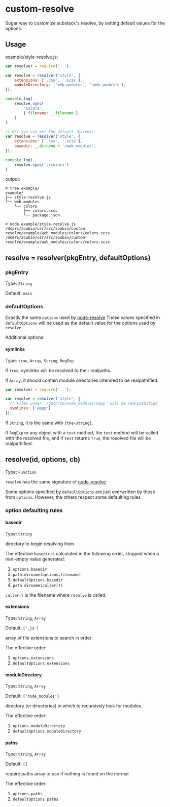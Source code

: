 # custom-resolve
Sugar way to customize substack's resolve, by setting default values for the options.

## Usage

example/style-resolve.js:

```javascript
var resolver = require('..');

var resolve = resolver('style', {
    extensions: ['.css', '.scss'],
    moduleDirectory: ['web_modules', 'node_modules'],
});

console.log(
    resolve.sync(
        'colors',
        { filename: __filename }
    )
)

// Or, you can set the default `basedir`
var resolve = resolver('style', {
    extensions: ['.css', '.scss'],
    basedir: __dirname + '/web_modules',
});

console.log(
    resolve.sync('./colors')
)
```

output:

```
⌘ tree example/
example/
├── style-resolve.js
└── web_modules
    └── colors
        ├── colors.scss
        └── package.json

```

```
⌘ node example/style-resolve.js
/Users/zoubin/usr/src/zoubin/custom-resolve/example/web_modules/colors/colors.scss
/Users/zoubin/usr/src/zoubin/custom-resolve/example/web_modules/colors/colors.scss
```

## resolve = resolver(pkgEntry, defaultOptions)

### pkgEntry

Type: `String`

Default: `main`

### defaultOptions

Exactly the same `options` used by [node-resolve](https://github.com/substack/node-resolve)
Those values specified in `defaultOptions` will be used as the default value for the options used by `resolve`

Additional options:

#### symlinks

Type: `true`, `Array`, `String`, `RegExp`

If `true`, symlinks will be resolved to their realpaths.

If `Array`, it should contain module directories intended to be realpathified.

```javascript
var resolver = require('..');

var resolve = resolver('style', {
  // Files under `/path/to/node_modules/@app` will be realpathified
  symlinks: ['@app']
});

```

If `String`, it is the same with `[the-string]`.

If `RegExp` or any object with a `test` method, the `test` method will be called with the resolved file, and if `test` returns `true`, the resolved file will be realpathified.

## resolve(id, options, cb)

Type: `Function`

`resolve` has the same signature of [node-resolve](https://github.com/substack/node-resolve)

Some options specified by `defaultOptions` are just overwritten by those from `options`.
However, the others respect some defaulting rules

### option defaulting rules

#### basedir

Type: `String`

directory to begin resolving from

The effective `basedir` is calculated in the following order, stopped when a non-empty value generated:

1. `options.basedir`
2. `path.dirname(options.filename)`
3. `defaultOptions.basedir`
4. `path.dirname(caller())`

`caller()` is the filename where `resolve` is called.

#### extensions

Type: `String`, `Array`

Default: `['.js']`

array of file extensions to search in order

The effective order:

1. `options.extensions`
2. `defaultOptions.extensions`

#### moduleDirectory

Type: `String`, `Array`

Default: `['node_modules']`

directory (or directories) in which to recursively look for modules.

The effective order:

1. `options.moduleDirectory`
2. `defaultOptions.moduleDirectory`

#### paths

Type: `String`, `Array`

Default: `[]`

require.paths array to use if nothing is found on the normal

The effective order:

1. `options.paths`
2. `defaultOptions.paths`

